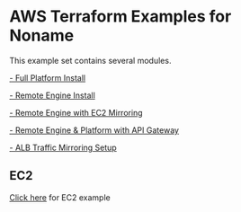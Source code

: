# AWS Terraform Examples for Noname

This example set contains several modules.

[- Full Platform Install](https://github.com/Noname-SA/aws-terraform-example/tree/master/ec2-full-platform)

[- Remote Engine Install](https://github.com/Noname-SA/aws-terraform-example/tree/master/modules/noname-remote-engine)

[- Remote Engine with EC2 Mirroring](https://github.com/Noname-SA/aws-terraform-example/tree/master/modules/noname-aws-traffic-mirroring)

[- Remote Engine & Platform with API Gateway](https://github.com/Noname-SA/aws-terraform-example/tree/master/modules/noname-api-gateway)

[- ALB Traffic Mirroring Setup](https://github.com/Noname-SA/aws-terraform-example/tree/master/modules/alb-mirroring-session)

## EC2

[Click here](./ec2) for EC2 example
